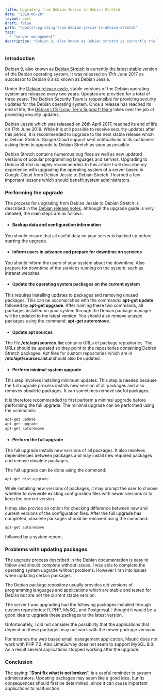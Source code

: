 ```yaml
---
title: Upgrading from Debian Jessie to Debian Stretch
date: "2018-06-28"
layout: post
draft: false
path: "/posts/upgrading-from-debian-jessie-to-debian-stretch"
tags:
  - "server management"
description: "Debian 9, also known as Debian Stretch is currently the latest stable version of the Debian operating system. It was released on 17th June 2017 as successor to Debian 8 also known as Debian Jessie."
---
```


### Introduction
Debian 9, also known as [Debian Stretch](https://wiki.debian.org/DebianStretch) is currently the latest stable version of the Debian operating system. It was released on 17th June 2017 as successor to Debian 8 also known as Debian Jessie.

Under the [Debian release cycle](https://en.wikipedia.org/wiki/Debian#Release_cycle), stable versions of the Debian operating system are released every two years. Updates are provided for a total of three years. The Debian Security Team is responsible for providing security updates for the Debian operating system. Once a release has reached its end of life, the [Debian LTS (Long Term Support) team](https://wiki.debian.org/LTS) takes over the job of providing security updates.

Debian Jessie which was released on 26th April 2017, reached its end of life on 17th June 2018. While it is still possible to receive security updates after this period, it is recommended to upgrade to the next stable release which is Debian Stretch. Google Cloud support sent notifications to its customers asking them to upgrade to Debian Stretch as soon as possible.

Debian Stretch contains numerous bug fixes as well as new updated versions of popular programming languages and servers. Upgrading to Debian Stretch is highly recommended. In this article I will describe my experience with upgrading the operating system of a server based in Google Cloud from Debian Jessie to Debian Stretch. I learned a few important lessons which should benefit system administrators.

### Performing the upgrade
The process for upgrading from Debian Jessie to Debian Stretch is described in the [Debian release notes](https://www.debian.org/releases/stable/amd64/release-notes/ch-upgrading.en.html). Although the upgrade guide is very detailed, the main steps are as follows:

* #### Backup data and configuration information
You should ensure that all useful data on your server is backed up before starting the upgrade.
* #### Inform users in advance and prepare for downtime on services
You should inform the users of your system about the downtime. Also prepare for downtime of the services running on the system, such as intranet websites.
* #### Update the operating system packages on the current system
This requires installing updates to packages and removing unused packages. This can be accomplished with the commands: **apt-get update** followed by **apt-get upgrade**. After running these two commands, all packages installed on your system through the Debian package manager will be updated to the latest version. You should also remove unused packages using the command: **apt-get autoremove**.
* #### Update apt sources
The file **/etc/apt/sources.list** contains URLs of package repositories. The URLs should be updated so they point to the repositories containing Debian Stretch packages. Apt files for custom repositories which are in **/etc/apt/sources.list.d** should also be updated.
* #### Perform minimal system upgrade
This step involves installing minimum updates. This step is needed because the full upgrade process installs new version of all packages and also removes obsolete packages. It can sometimes remove useful packages.

It is therefore recommended to first perform a minimal upgrade before performing the full upgrade. The minimal upgrade can be performed using the commands:

```bash
apt-get update
apt-get upgrade
apt-get autoremove
```

* #### Perform the full upgrade
The full upgrade installs new versions of all packages. It also resolves dependencies between packages and may install new required packages and remove obsolete packages.

The full upgrade can be done using the command:

```bash
apt-get dist-upgrade
```

While installing new versions of packages, it may prompt the user to choose whether to overwrite existing configuration files with newer versions or to keep the current version.

It may also provide an option for checking difference between new and current versions of the configuration files. After the full upgrade has completed, obsolete packages should be removed using the command:

```bash
apt-get autoremove
```

followed by a system reboot.

### Problems with updating packages
The upgrade process described in the Debian documentation is easy to follow and should complete without issues. I was able to complete the operating system upgrade without problems. However I ran into issues when updating certain packages.

The Debian package repository usually provides old versions of programming languages and applications which are stable and tested for Debian but are not the current stable version.

The server I was upgrading had the following packages installed through custom repositories: R, PHP, MySQL and Postgresql. I thought it would be a good idea to upgrade these packages to the latest version.

Unfortunately, I did not consider the possibility that the applications that depend on these packages may not work with the newer package versions.

For instance the web based email management application, Mautic does not work with PHP 7.2. Also LimeSurvey does not seem to support MySQL 8.0. As a result several applications stopped working after the upgrade.

### Conclusion
The saying: "**Dont fix what is not broken**", is a useful reminder to system administrators. Updating packages may seem like a good idea, but its consequences should first be determined, since it can cause important applications to malfunction.
